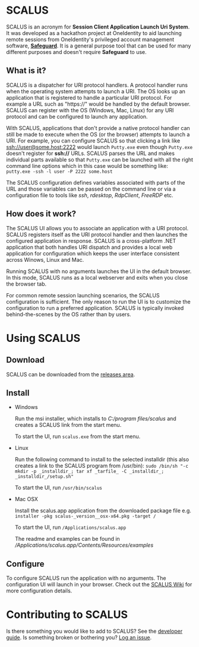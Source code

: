 # SCALUS

SCALUS is an acronym for **Session Client Application Launch Uri System**. It was developed as a hackathon project at OneIdentity to aid launching remote sessions from OneIdentity's privileged account management software, [**Safeguard**](https://www.oneidentity.com/one-identity-safeguard). It is a general purpose tool that can be used for many different purposes and doesn't require **Safeguard** to use.

## What is it?

SCALUS is a dispatcher for URI protocol handlers. A protocol handler runs when the operating system attempts to launch a URI. The OS looks up an application that is registered to handle a particular URI protocol. For example a URL such as "https://" would be handled by the default browser. SCALUS can register with the OS (Windows, Mac, Linux) for any URI protocol and can be configured to launch any application. 

With SCALUS, applications that don't provide a native protocol handler can still be made to execute when the OS (or the browser) attempts to launch a URI. For example, you can configure SCALUS so that clicking a link like [ssh://user@some.host:2222]()  would launch `Putty.exe` even though `Putty.exe` doesn't register for **ssh://** URLs. SCALUS parses the URL and makes individual parts available so that `Putty.exe` can be launched with all the right command line options which in this case would be something like: `putty.exe -ssh -l user -P 2222 some.host`

The SCALUS configuration defines variables associated with parts of the URL and those variables can be passed on the command line or via a configuration file to tools like _ssh_, _rdesktop_, _RdpClient_, _FreeRDP_ etc.

## How does it work?

The SCALUS UI allows you to associate an application with a URI protocol. SCALUS registers itself as the URI protocol handler and then launches the configured application in response. SCALUS is a cross-platform .NET application that both handles URI dispatch and provides a local web application for configuration which keeps the user interface consistent across Winows, Linux and Mac.

Running SCALUS with no arguments launches the UI in the default browser. In this mode, SCALUS runs as a local webserver and exits when you close the browser tab. 

For common remote session launching scenarios, the SCALUS configuration is sufficient. The only reason to run the UI is to customize the configuration to run a preferred application. SCALUS is typically invoked behind-the-scenes by the OS rather than by users.

# Using SCALUS

## Download
SCALUS can be downloaded from the [releases area](https://github.com/OneIdentity/SCALUS/releases).

## Install
* Windows

    Run the msi installer, which installs to _C:/program files/scalus_ and creates a SCALUS link from the start menu.

    To start the UI, run `scalus.exe` from the start menu.

* Linux

    Run the following command to install to the selected installdir (this also creates a link to the SCALUS program from /usr/bin):
    `sudo /bin/sh "-c mkdir -p _installdir_; tar xf _tarfile_ -C _installdir_; _installdir_/setup.sh"`
     
    To start the UI, run  `/usr/bin/scalus`
 
* Mac OSX

    Install the scalus.app application from the downloaded package file  e.g.
    `installer -pkg scalus-_version__osx-x64.pkg -target /`

    To start the UI, run `/Applications/scalus.app`

    The readme and examples can be found in _/Applications/scalus.app/Contents/Resources/examples_

## Configure

To configure SCALUS run the application with no arguments. The configuration UI will launch in your browser. Check out the [SCALUS Wiki](https://github.com/OneIdentity/SCALUS/wiki) for more configuration details.

# Contributing to SCALUS

Is there something you would like to add to SCALUS? See the [developer guide](src/README.md). Is something broken or bothering you? [Log an issue](https://github.com/OneIdentity/SCALUS/issues).
